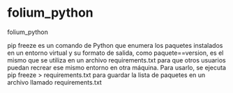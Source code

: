 # folium_python
folium_python

pip freeze es un comando de Python que enumera los paquetes instalados en un entorno virtual y su formato de salida, como paquete==version, es el mismo que se utiliza en un archivo requirements.txt para que otros usuarios puedan recrear ese mismo entorno en otra máquina. Para usarlo, se ejecuta pip freeze > requirements.txt para guardar la lista de paquetes en un archivo llamado requirements.txt
